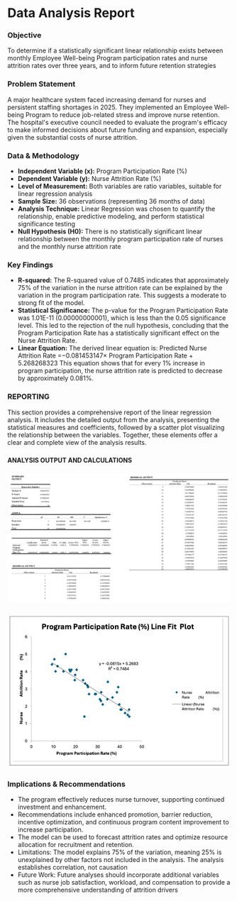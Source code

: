 <h1>Data Analysis Report</h1>

<h3>Objective</h3>

To determine if a statistically significant linear relationship exists between monthly Employee Well-being Program participation rates and nurse attrition rates over three years, and to inform future retention strategies

<h3>Problem Statement</h3>
A major healthcare system faced increasing demand for nurses and persistent staffing shortages in 2025. They implemented an Employee Well-being Program to reduce job-related stress and improve nurse retention. The hospital's executive council needed to evaluate the program's efficacy to make informed decisions about future funding and expansion, especially given the substantial costs of nurse attrition.


<h3>Data & Methodology</h3>

  - <b>Independent Variable (x):</b> Program Participation Rate (%)
  - <b>Dependent Variable (y):</b> Nurse Attrition Rate (%)
  - <b>Level of Measurement:</b> Both variables are ratio variables, suitable for linear regression analysis
  - <b>Sample Size:</b> 36 observations (representing 36 months of data)
  - <b>Analysis Technique:</b> Linear Regression was chosen to quantify the relationship, enable predictive modeling, and perform statistical significance testing
  - <b>Null Hypothesis (H0):</b> There is no statistically significant linear relationship between the monthly program participation rate of nurses and the monthly nurse attrition rate

<h3>Key Findings</h3>

  - <b>R-squared:</b> The R-squared value of 0.7485 indicates that approximately 75% of the variation in the nurse attrition rate can be explained by the variation in the program participation rate. This suggests a moderate to strong fit of the model.
  - <b>Statistical Significance:</b> The p-value for the Program Participation Rate was 1.01E-11 (0.00000000001), which is less than the 0.05 significance level. This led to the rejection of the null hypothesis, concluding that the Program Participation Rate has a statistically significant effect on the Nurse Attrition Rate.
  - <b>Linear Equation:</b> The derived linear equation is: Predicted Nurse Attrition Rate =−0.081453147× Program Participation Rate + 5.268268323  This equation shows that for every 1% increase in program participation, the nurse attrition rate is predicted to decrease by approximately 0.081%.


<h3>REPORTING</h3>
This section provides a comprehensive report of the linear regression analysis. It includes the detailed output from the analysis, presenting the statistical measures and coefficients, followed by a scatter plot visualizing the relationship between the variables. Together, these elements offer a clear and complete view of the analysis results.

<h3></h3>
<b>ANALYSIS OUTPUT AND CALCULATIONS</b>
<h3></h3>


![Linear Regression](https://github.com/LashawnFofung/Nurse-Attrition-Linear-Regression-Analysis/blob/main/Results/Linear%20Regression%20Summary%20Output.png)

<h3></h3>

![Program Participation Rate Line Fit Plot](https://github.com/LashawnFofung/Nurse-Attrition-Linear-Regression-Analysis/blob/main/Results/Program%20Participation%20Rate%20(%25)%20Line%20Fit%20Plot.png)

<h3>Implications & Recommendations</h3>

  - The program effectively reduces nurse turnover, supporting continued investment and enhancement.
  - Recommendations include enhanced promotion, barrier reduction, incentive optimization, and continuous program content improvement to increase participation.
  - The model can be used to forecast attrition rates and optimize resource allocation for recruitment and retention.
  - Limitations: The model explains 75% of the variation, meaning 25% is unexplained by other factors not included in the analysis. The analysis establishes correlation, not causation
  - Future Work: Future analyses should incorporate additional variables such as nurse job satisfaction, workload, and compensation to provide a more comprehensive understanding of attrition drivers

